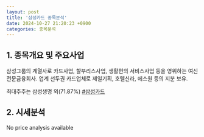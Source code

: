 ```yaml
---
layout: post
title: '삼성카드 종목분석'
date: 2024-10-27 21:20:23 +0900
categories: 종목분석
---
```


## 1. 종목개요 및 주요사업

삼성그룹의 계열사로 카드사업, 할부리스사업, 생활편의 서비스사업 등을 영위하는 여신전문금융회사. 업계 선두권 카드업체로 제일기획, 호텔신라, 에스원 등의 지분 보유. 

최대주주는 삼성생명 외(71.87%)
[#삼성카드](#)

## 2. 시세분석

No price analysis available
